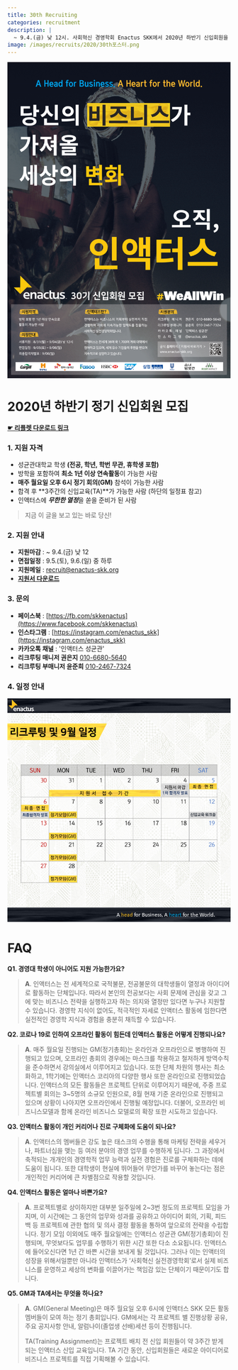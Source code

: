 ```yaml
---
title: 30th Recruiting
categories: recruitment
description: |
  ~ 9.4.(금) 낮 12시. 사회혁신 경영학회 Enactus SKK에서 2020년 하반기 신입회원을 모집하고 있습니다.
image: /images/recruits/2020/30th포스터.png
---
```


![](/images/recruits/2020/30th포스터.png)

# 2020년 하반기 정기 신입회원 모집

**[☛ 리플렛 다운로드 링크](/files/recruits/Enactus_SKK_30th_Recruitment_Leaflet.pdf)**

### 1. 지원 자격

+ 성균관대학교 학생 **(전공, 학년, 학번 무관, 휴학생 포함)**
+ 방학을 포함하여 **최소 1년 이상 연속활동**이 가능한 사람
+ **매주 월요일 오후 6시 정기 회의(GM)** 참석이 가능한 사람
+ 합격 후 **3주간의 신입교육(TA)**가 가능한 사람
    (하단의 일정표 참고)
+ 인액터스에 ***무한한 열정***을 쏟을 준비가 된 사람

> 지금 이 글을 보고 있는 바로 당신!


### 2. 지원 안내

+ **지원마감** : ~ 9.4.(금) 낮 12
+ **면접일정** : 9.5.(토), 9.6.(일) 중 하루
+ **지원메일** : [recruit@enactus-skk.org](mailto:recruit@enactus-skk.org)
+ **[지원서 다운로드](/files/recruits/30th_Application_Form.docx.docx)**

### 3. 문의

+ **페이스북** : [https://fb.com/skkenactus](https://www.facebook.com/skkenactus)
+ **인스타그램** : [https://instagram.com/enactus_skk](https://instagram.com/enactus_skk)
+ **카카오톡 채널** : '인액터스 성균관'
+ **리크루팅 매니저 권은지** [010-6680-5640](010-6680-5640)
+ **리크루팅 부매니저 윤준희** [010-2467-7324](tel:010-2467-7324)


### 4. 일정 안내

![](/images/recruits/2020/30th리크루팅일정.png)

# FAQ

**Q1. 경영대 학생이 아니어도 지원 가능한가요?**
>**A**. 인액터스는 전 세계적으로 국적불문, 전공불문의 대학생들이 열정과 아이디어로 활동하는 단체입니다.
따라서 본인의 전공보다는 사회 문제에 관심을 갖고 그에 맞는 비즈니스 전략을 실행하고자 하는 의지와 열정만 있다면 누구나 지원할 수 있습니다.
경영학 지식이 없어도, 적극적인 자세로 인액터스 활동에 임한다면 실전적인 경영학 지식과 경험을 충분히 채득할 수 있습니다.

**Q2. 코로나 19로 인하여 오프라인 활동이 힘든데 인액터스 활동은 어떻게 진행되나요?**
>**A**. 매주 월요일 진행되는 GM(정기총회)는 온라인과 오프라인으로 병행하여 진행되고 있으며, 오프라인 총회의 경우에는 마스크를  착용하고 철저하게 방역수칙을 준수하면서 강의실에서 이루어지고 있습니다. 
또한 단체 차원의 행사는 최소화하고, 1학기에는 인액터스 코리아의 다양한 행사 또한 온라인으로 진행되었습니다. 인액터스의 모든 활동들은 프로젝트 단위로 이루어지기 때문에, 주중 프로젝트별 회의는 3~5명의 소규모 인원으로, 8월 현재 기준 온라인으로 진행되고 있으며 상황이 나아지면 오프라인에서 진행될 예정입니다.
더불어, 오프라인 비즈니스모델과 함께 온라인 비즈니스 모델로의 확장 또한 시도하고 있습니다.

**Q3. 인액터스 활동이 개인 커리어나 진로 구체화에 도움이 되나요?**
>**A**. 인액터스의 멤버들은 강도 높은 태스크의 수행을 통해 마케팅 전략을 세우거나, 파트너십을 맺는 등 여러 분야의 경영 업무를 수행하게 딥니다.
그 과정에서 축적되는 개개인의 경영학적 업무 능력과 실전 경험은 진로를 구체화하는 데에 도움이 됩니다.
또한 대학생이 현실에 뛰어들어 무언가를 바꾸어 놓는다는 점은 개인적인 커리어에 큰 차별점으로 작용할 것입니다. 

**Q4. 인액터스 활동은 얼마나 바쁜가요?**
>**A**. 프로젝트별로 상이하지만 대부분  일주일에 2~3번 정도의 프로젝트 모임을 가지며, 이 시간에는 그 동안의 업무와 성과를 공유하고 아이디어 회의, 기획, 피드백 등 프로젝트에 관한 협의 및 의사 결정 활동을 통하여 앞으로의 전략을 수립합니다. 
정기 모임 이외에도 매주 월요일에는 인액터스 성균관 GM(정기총회)이 진행되며, 무엇보다도 업무를 수행하기 위한 시간 또한 다소 소요됩니다.
인액터스에 들어오신다면 1년 간 바쁜 시간을 보내게 될 것입니다. 그러나 이는 인액터의 성장을 위해서일뿐만 아니라 인액터스가 ‘사회혁신 실전경영학회’로서 실제 비즈니스를 운영하고 세상의 변화를 이끌어가는 책임감 있는 단체이기 때문이기도 합니다.

**Q5. GM과 TA에서는 무엇을 하나요?**
>**A**. GM(General Meeting)은 매주 월요일 오후 6시에 인액터스 SKK 모든 활동 멤버들이 모여 하는 정기 총회입니다. GM에서는 각 프로젝트 별 진행상황 공유, 주요 공지사항 안내, 알럼나이(졸업생 선배)세션 등이 진행됩니다.
>
>TA(Training Assignment)는 프로젝트 배치 전 신입 회원들이 약 3주간 받게 되는 인액터스 신입 교육입니다. TA 기간 동안, 신입회원들은 새로운 아이디어로 비즈니스 프로젝트를 직접 기획해볼 수 있습니다.
